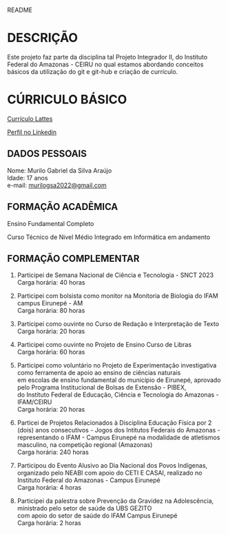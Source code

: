 README

# DESCRIÇÃO

Este projeto faz parte da disciplina tal Projeto Integrador II, do Instituto Federal do Amazonas - CEIRU no qual estamos abordando conceitos básicos da utilização do git e git-hub e criação de currículo.

# CÚRRICULO BÁSICO

[Currículo Lattes](http://lattes.cnpq.br/4472739782535691)

[Perfil no Linkedin](https://www.linkedin.com/in/murilo-gabriel-da-silva-ara%C3%BAjo-a7a8222bb)
## DADOS PESSOAIS

Nome: Murilo Gabriel da Silva Araújo\
Idade: 17 anos\
e-mail: murilogsa2022@gmail.com

## FORMAÇÃO ACADÊMICA

Ensino Fundamental Completo 

Curso Técnico de Nivel Médio Integrado em Informática em andamento 

## FORMAÇÃO COMPLEMENTAR

1. Participei de Semana Nacional de Ciência e Tecnologia - SNCT 2023\
   Carga horária: 40 horas
   
2. Participei com bolsista como monitor na Monitoria de Biologia do IFAM campus Eirunepé - AM\
   Carga horária: 80 horas

3. Participei como ouvinte no Curso de Redação e Interpretação de Texto\
   Carga horária: 20 horas

4. Participei como ouvinte no Projeto de Ensino Curso de Libras\
   Carga horária: 60 horas

5. Participei como voluntário no Projeto de Experimentação investigativa como ferramenta de apoio ao ensino de ciências naturais\
   em escolas de ensino fundamental do município de Eirunepé, aprovado pelo Programa Institucional de Bolsas de Extensão - PIBEX,\
   do Instituto Federal de Educação, Ciência e Tecnologia do Amazonas - IFAM/CEIRU\
   Carga horária: 20 horas
   
6. Particei de Projetos Relacionados à Disciplina Educação Física por 2 (dois) anos consecutivos - Jogos dos Intitutos Federais do Amazonas -\
   representando o IFAM - Campus Eirunepé na modalidade de atletismos masculino, na competição regional (Amazonas)\
   Carga horária: 240 horas

7. Participou do Evento Alusivo ao Dia Nacional dos Povos Indígenas, organizado pelo NEABI com apoio do CETI E CASAI, realizado no\
   Instituto Federal do Amazonas - Campus Eirunepé\
   Carga horária: 4 horas

8. Participei da palestra sobre Prevenção da Gravidez na Adolescência, ministrado pelo setor de saúde da UBS GEZITO\
   com apoio do setor de saúde do IFAM Campus Eirunepé\
   Carga horária: 2 horas



